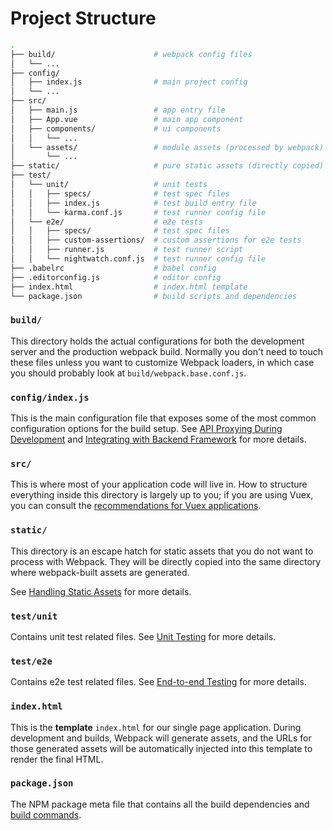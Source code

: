 # Project Structure

``` bash
.
├── build/                      # webpack config files
│   └── ...
├── config/                     
│   ├── index.js                # main project config
│   └── ...
├── src/
│   ├── main.js                 # app entry file
│   ├── App.vue                 # main app component
│   ├── components/             # ui components
│   │   └── ...
│   └── assets/                 # module assets (processed by webpack)
│       └── ...
├── static/                     # pure static assets (directly copied)
├── test/
│   └── unit/                   # unit tests
│   │   ├── specs/              # test spec files
│   │   ├── index.js            # test build entry file
│   │   └── karma.conf.js       # test runner config file
│   └── e2e/                    # e2e tests
│   │   ├── specs/              # test spec files
│   │   ├── custom-assertions/  # custom assertions for e2e tests
│   │   ├── runner.js           # test runner script
│   │   └── nightwatch.conf.js  # test runner config file
├── .babelrc                    # babel config
├── .editorconfig.js            # editor config
├── index.html                  # index.html template
└── package.json                # build scripts and dependencies
```

### `build/`

This directory holds the actual configurations for both the development server and the production webpack build. Normally you don't need to touch these files unless you want to customize Webpack loaders, in which case you should probably look at `build/webpack.base.conf.js`.

### `config/index.js`

This is the main configuration file that exposes some of the most common configuration options for the build setup. See [API Proxying During Development](proxy.md) and [Integrating with Backend Framework](backend.md) for more details.

### `src/`

This is where most of your application code will live in. How to structure everything inside this directory is largely up to you; if you are using Vuex, you can consult the [recommendations for Vuex applications](http://vuex.vuejs.org/en/structure.html).

### `static/`

This directory is an escape hatch for static assets that you do not want to process with Webpack. They will be directly copied into the same directory where webpack-built assets are generated.

See [Handling Static Assets](static.md) for more details.

### `test/unit`

Contains unit test related files. See [Unit Testing](unit.md) for more details.

### `test/e2e`

Contains e2e test related files. See [End-to-end Testing](e2e.md) for more details.

### `index.html`

This is the **template** `index.html` for our single page application. During development and builds, Webpack will generate assets, and the URLs for those generated assets will be automatically injected into this template to render the final HTML.

### `package.json`

The NPM package meta file that contains all the build dependencies and [build commands](commands.md).
